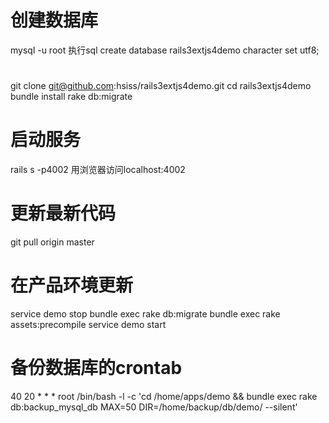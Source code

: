 
# 创建数据库
mysql -u root
执行sql
create database rails3extjs4demo character set utf8;

# 
git clone git@github.com:hsiss/rails3extjs4demo.git
cd rails3extjs4demo
bundle install
rake db:migrate

# 启动服务
rails s -p4002
用浏览器访问localhost:4002


# 更新最新代码
git pull origin master

# 在产品环境更新
service demo stop
bundle exec rake db:migrate
bundle exec rake assets:precompile
service demo start


# 备份数据库的crontab
40 20 * * * root /bin/bash -l -c 'cd /home/apps/demo && bundle exec rake db:backup_mysql_db MAX=50 DIR=/home/backup/db/demo/ --silent'
